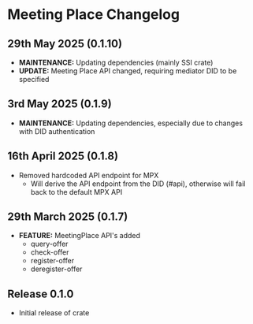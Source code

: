 # Meeting Place Changelog

## 29th May 2025 (0.1.10)

* **MAINTENANCE:** Updating dependencies (mainly SSI crate)
* **UPDATE:** Meeting Place API changed, requiring mediator DID to be specified

## 3rd May 2025 (0.1.9)

* **MAINTENANCE:** Updating dependencies, especially due to changes with DID
authentication

## 16th April 2025 (0.1.8)

* Removed hardcoded API endpoint for MPX
  * Will derive the API endpoint from the DID (#api), otherwise will fail back to
  the default MPX API

## 29th March 2025 (0.1.7)

* **FEATURE:** MeetingPlace API's added
  * query-offer
  * check-offer
  * register-offer
  * deregister-offer

## Release 0.1.0

* Initial release of crate
